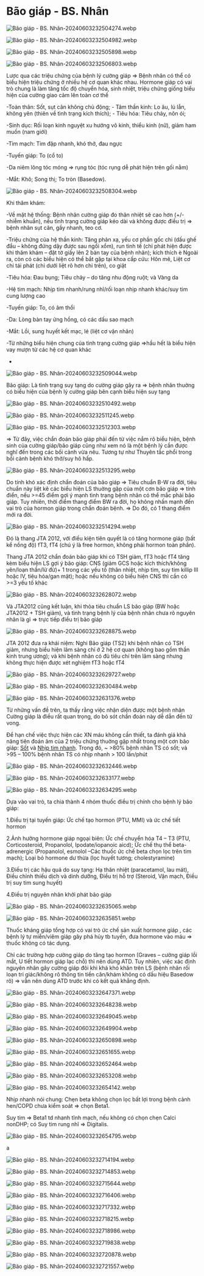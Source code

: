 # Bão giáp - BS. Nhân  
  
![Bão giáp - BS. Nhân-20240603232504274.webp](../200%20FILES/201%20Image/B%C3%A3o%20gi%C3%A1p%20-%20BS.%20Nh%C3%A2n-20240603232504274.webp)  
  
![Bão giáp - BS. Nhân-20240603232504982.webp](../200%20FILES/201%20Image/B%C3%A3o%20gi%C3%A1p%20-%20BS.%20Nh%C3%A2n-20240603232504982.webp)  
  
![Bão giáp - BS. Nhân-20240603232505898.webp](../200%20FILES/201%20Image/B%C3%A3o%20gi%C3%A1p%20-%20BS.%20Nh%C3%A2n-20240603232505898.webp)  
  
![Bão giáp - BS. Nhân-20240603232506803.webp](../200%20FILES/201%20Image/B%C3%A3o%20gi%C3%A1p%20-%20BS.%20Nh%C3%A2n-20240603232506803.webp)  
Lược qua các triệu chứng của bệnh lý cường giáp => Bệnh nhân có thể có biểu hiện triệu chứng ở nhiều hệ cơ quan khác nhau. Hormone giáp có vai trò chung là làm tăng tốc độ chuyển hóa, sinh nhiệt, triệu chứng giống biểu hiện của cường giao cảm lên toàn cơ thể  
  
-Toàn thân: Sốt, sụt cân không chủ động; - Tâm thần kinh: Lo âu, lú lẫn, không yên (thiên về tình trạng kích thích); - Tiêu hóa: Tiêu chảy, nôn ói;  
  
-Sinh dục: Rối loạn kinh nguyệt xu hướng vô kinh, thiểu kinh (nữ), giảm ham muốn (nam giới)  
  
-Tim mạch: Tim đập nhanh, khó thở, đau ngực  
  
-Tuyến giáp: To (cổ to)  
  
-Da niêm lông tóc móng => rụng tóc (tóc rụng dễ phát hiện trên gối nằm)  
  
-Mắt: Khô; Song thị; To tròn (Basedow).  
  
![Bão giáp - BS. Nhân-20240603232508304.webp](../200%20FILES/201%20Image/B%C3%A3o%20gi%C3%A1p%20-%20BS.%20Nh%C3%A2n-20240603232508304.webp)  
Khi thăm khám:  
  
-Về mặt hệ thống: Bệnh nhân cường giáp đo thân nhiệt sẽ cao hơn (+/-  nhiễm khuẩn), nếu tình trạng cường giáp kéo dài và không được điều trị => bệnh nhân sụt cân, gầy nhanh, teo cơ.  
  
-Triệu chứng của hệ thần kinh: Tăng phản xạ, yếu cơ phần gốc chi (dấu ghế đẩu – không đứng dậy được sau ngồi xổm), run tinh tế (chỉ phát hiện được khi thăm khám – đặt tờ giấy lên 2 bàn tay của bệnh nhân); kích thích è Ngoài ra, còn có các biểu hiện có thể bắt gặp tại khoa cấp cứu: Hôn mê, Liệt cơ chi tái phát (chi dưới liệt rõ hơn chi trên), co giật  
  
-Tiêu hóa: Đau bụng; Tiêu chảy – do tăng nhu động ruột; và Vàng da  
  
-Hệ tim mạch: Nhịp tim nhanh/rung nhĩ/rối loạn nhịp nhanh khác/suy tim cung lượng cao  
  
-Tuyến giáp: To, có âm thổi  
  
-Da: Lòng bàn tay ửng hồng, có các dấu sao mạch  
  
-Mắt: Lồi, sung huyết kết mạc, lé (liệt cơ vận nhãn)  
  
-Từ những biểu hiện chung của tình trạng cường giáp =>hầu hết là biểu hiện vay mượn từ các hệ cơ quan khác  
  
-  
  
![Bão giáp - BS. Nhân-20240603232509044.webp](../200%20FILES/201%20Image/B%C3%A3o%20gi%C3%A1p%20-%20BS.%20Nh%C3%A2n-20240603232509044.webp)  
Bão giáp: Là tình trạng suy tạng do cường giáp gây ra => bệnh nhân thuờng có biểu hiện của bệnh lý cường giáp bên cạnh biểu hiện suy tạng  
![Bão giáp - BS. Nhân-20240603232510492.webp](../200%20FILES/201%20Image/B%C3%A3o%20gi%C3%A1p%20-%20BS.%20Nh%C3%A2n-20240603232510492.webp)  
  
![Bão giáp - BS. Nhân-20240603232511245.webp](../200%20FILES/201%20Image/B%C3%A3o%20gi%C3%A1p%20-%20BS.%20Nh%C3%A2n-20240603232511245.webp)  
  
![Bão giáp - BS. Nhân-20240603232512303.webp](../200%20FILES/201%20Image/B%C3%A3o%20gi%C3%A1p%20-%20BS.%20Nh%C3%A2n-20240603232512303.webp)  
=> Từ đây, việc chẩn đoán bão giáp phải đến từ việc nắm rõ biểu hiện, bệnh sinh của cường giáp/bão giáp cũng như xem nó là một bệnh lý cần được nghĩ đến trong các bối cảnh vừa nêu. Tương tự như Thuyên tắc phổi trong bối cảnh bệnh khó thở/suy hô hấp.  
![Bão giáp - BS. Nhân-20240603232513295.webp](../200%20FILES/201%20Image/B%C3%A3o%20gi%C3%A1p%20-%20BS.%20Nh%C3%A2n-20240603232513295.webp)  
Do tính khó xác định chẩn đoán của bão giáp => Tiêu chuẩn B-W ra đời, tiêu chuẩn này liệt kê các biểu hiện LS thuờng gặp của một cơn bão giáp => tính điển, nếu >=45 điểm gợi ý mạnh tình trạng bệnh nhân có thể mắc phải bão giáp. Tuy nhiên, thời điểm thang điểm BW ra đời, họ không nhấn mạnh đến vai trò của hormon giáp trong chẩn đoán bệnh. => Do đó, có 1 thang điểm mới ra đời.  
![Bão giáp - BS. Nhân-20240603232514294.webp](../200%20FILES/201%20Image/B%C3%A3o%20gi%C3%A1p%20-%20BS.%20Nh%C3%A2n-20240603232514294.webp)  
Đó là thang JTA 2012, với điều kiện tiên quyết là có tăng hormone giáp (bất kể nồng độ) fT3, fT4 (chú ý là free hormon, không phải hormon toàn phần).  
  
Thang JTA 2012 chẩn đoán bão giáp khi có TSH giảm, fT3 hoặc fT4 tăng kèm biểu hiện LS gợi ý bão giáp: CNS (giảm GCS hoặc kích thích/không yên/loạn thần/lừ đừ)+ 1 trong các yếu tố (thân nhiệt, nhịp tim, suy tim killip III hoặc IV, tiêu hóa/gan mật); hoặc nếu không có biểu hiện CNS thì cần có >=3 yếu tố khác  
![Bão giáp - BS. Nhân-20240603232628072.webp](../200%20FILES/201%20Image/B%C3%A3o%20gi%C3%A1p%20-%20BS.%20Nh%C3%A2n-20240603232628072.webp)  
Và JTA2012 cũng kết luận, khi thỏa tiêu chuẩn LS bão giáp (BW hoặc JTA2012 + TSH giảm), và tình trạng bệnh lý của bệnh nhân chưa rõ nguyên nhân là gì => trực tiếp điều trị bão giáp  
![Bão giáp - BS. Nhân-20240603232628875.webp](../200%20FILES/201%20Image/B%C3%A3o%20gi%C3%A1p%20-%20BS.%20Nh%C3%A2n-20240603232628875.webp)  
JTA 2012 đưa ra khái niệm: Nghi Bão giáp (TS2) khi bệnh nhân có TSH giảm, nhưng biểu hiện lâm sàng chỉ ở 2 hệ cơ quan (không bao gồm thần kinh trung ương); và khi bệnh nhân có đủ tiêu chí trên lâm sàng nhưng không thực hiện được xét nghiệm fT3 hoặc fT4  
![Bão giáp - BS. Nhân-20240603232629727.webp](../200%20FILES/201%20Image/B%C3%A3o%20gi%C3%A1p%20-%20BS.%20Nh%C3%A2n-20240603232629727.webp)  
  
![Bão giáp - BS. Nhân-20240603232630484.webp](../200%20FILES/201%20Image/B%C3%A3o%20gi%C3%A1p%20-%20BS.%20Nh%C3%A2n-20240603232630484.webp)  
  
![Bão giáp - BS. Nhân-20240603232631376.webp](../200%20FILES/201%20Image/B%C3%A3o%20gi%C3%A1p%20-%20BS.%20Nh%C3%A2n-20240603232631376.webp)  
Từ những vấn đề trên, ta thấy rằng việc nhận diện được một bệnh nhân Cường giáp là điều rất quan trọng, do bỏ sót chẩn đoán này dễ dẫn đến tử vong.  
  
Để hạn chế việc thực hiện các XN máu không cần thiết, ta đánh giá khả năng tiên đoán âm của 2 triệu chứng thuờng gặp nhất trong một cơn bão giáp: [Sốt](./S%E1%BB%91t.md) và [Nhịp tim nhanh](Nh%E1%BB%8Bp%20tim%20nhanh.md). Trong đó, ~ >80% bệnh nhân TS có sốt; và >95 – 100% bệnh nhân TS có nhịp nhanh > 100 lần/phút  
![Bão giáp - BS. Nhân-20240603232632446.webp](../200%20FILES/201%20Image/B%C3%A3o%20gi%C3%A1p%20-%20BS.%20Nh%C3%A2n-20240603232632446.webp)  
  
![Bão giáp - BS. Nhân-20240603232633177.webp](../200%20FILES/201%20Image/B%C3%A3o%20gi%C3%A1p%20-%20BS.%20Nh%C3%A2n-20240603232633177.webp)  
  
![Bão giáp - BS. Nhân-20240603232634295.webp](../200%20FILES/201%20Image/B%C3%A3o%20gi%C3%A1p%20-%20BS.%20Nh%C3%A2n-20240603232634295.webp)  
Dựa vào vai trò, ta chia thành 4 nhóm thuốc điều trị chính cho bệnh lý bão giáp:  
  
1.Điều trị tại tuyến giáp: Ức chế tạo hormon (PTU, MMI) và ức chế tiết hormon  
  
2.Ảnh hưởng hormone giáp ngọại biên: Ức chế chuyển hóa T4 – T3 (PTU, Corticosteroid, Propanolol, Ipodate/iopanoic aicd); Ức chế thụ thể beta-adrenergic (Propanolol, esmolol –Các thuốc ức chế beta chọn lọc trên tim mạch); Loại bỏ hormone dư thừa (lọc huyết tương; cholestyramine)  
  
3.Điều trị các hậu quả do suy tạng: Hạ thân nhiệt (paracetamol, lau mát), Điều chỉnh thiếu dịch và dinh dưỡng, Điều trị hỗ trợ (Steroid, Vận mạch, Điều trị suy tim sung huyết)  
  
4.Điều trị nguyên nhân khởi phát bão giáp  
![Bão giáp - BS. Nhân-20240603232635065.webp](../200%20FILES/201%20Image/B%C3%A3o%20gi%C3%A1p%20-%20BS.%20Nh%C3%A2n-20240603232635065.webp)  
  
![Bão giáp - BS. Nhân-20240603232635851.webp](../200%20FILES/201%20Image/B%C3%A3o%20gi%C3%A1p%20-%20BS.%20Nh%C3%A2n-20240603232635851.webp)  
Thuốc kháng giáp tổng hợp có vai trò ức chế sản xuất hormone giáp , các bệnh lý tự miễn/viêm giáp gây phá hủy tb tuyến, đưa hormone vào máu => thuốc không có tác dụng.  
  
Chỉ các trường hợp cường giáp do tăng tạo hormon (Graves – cường giáp lồi mắt, U tiết hormon giáp lạc chỗ) thì nên dùng ATD. Tuy nhiên, việc xác định nguyên nhân gây cường giáp đôi khi khá khó khăn trên LS (bệnh nhân rối loạn tri giác/không rõ thông tin tiền căn/khám không có dấu hiệu Basedow rõ) => vẫn nên dùng ATD trước khi có kết quả khẳng định.  
![Bão giáp - BS. Nhân-20240603232647371.webp](../200%20FILES/201%20Image/B%C3%A3o%20gi%C3%A1p%20-%20BS.%20Nh%C3%A2n-20240603232647371.webp)  
  
![Bão giáp - BS. Nhân-20240603232648238.webp](../200%20FILES/201%20Image/B%C3%A3o%20gi%C3%A1p%20-%20BS.%20Nh%C3%A2n-20240603232648238.webp)  
  
![Bão giáp - BS. Nhân-20240603232649045.webp](../200%20FILES/201%20Image/B%C3%A3o%20gi%C3%A1p%20-%20BS.%20Nh%C3%A2n-20240603232649045.webp)  
  
![Bão giáp - BS. Nhân-20240603232649904.webp](../200%20FILES/201%20Image/B%C3%A3o%20gi%C3%A1p%20-%20BS.%20Nh%C3%A2n-20240603232649904.webp)  
  
![Bão giáp - BS. Nhân-20240603232650898.webp](../200%20FILES/201%20Image/B%C3%A3o%20gi%C3%A1p%20-%20BS.%20Nh%C3%A2n-20240603232650898.webp)  
  
![Bão giáp - BS. Nhân-20240603232651655.webp](../200%20FILES/201%20Image/B%C3%A3o%20gi%C3%A1p%20-%20BS.%20Nh%C3%A2n-20240603232651655.webp)  
  
![Bão giáp - BS. Nhân-20240603232652464.webp](../200%20FILES/201%20Image/B%C3%A3o%20gi%C3%A1p%20-%20BS.%20Nh%C3%A2n-20240603232652464.webp)  
  
![Bão giáp - BS. Nhân-20240603232653208.webp](../200%20FILES/201%20Image/B%C3%A3o%20gi%C3%A1p%20-%20BS.%20Nh%C3%A2n-20240603232653208.webp)  
  
![Bão giáp - BS. Nhân-20240603232654142.webp](../200%20FILES/201%20Image/B%C3%A3o%20gi%C3%A1p%20-%20BS.%20Nh%C3%A2n-20240603232654142.webp)  
Nhịp nhanh nói chung: Chẹn beta không chọn lọc bất lợi trong bệnh cảnh hen/COPD chưa kiểm soát => chọn Beta1.  
  
Suy tim => Beta1 td nhanh tĩnh mạch, nếu không có chọn chẹn Calci nonDHP; có Suy tim rung nhĩ => Digitalis.  
![Bão giáp - BS. Nhân-20240603232654795.webp](../200%20FILES/201%20Image/B%C3%A3o%20gi%C3%A1p%20-%20BS.%20Nh%C3%A2n-20240603232654795.webp)  
a  
  
![Bão giáp - BS. Nhân-20240603232714194.webp](../200%20FILES/201%20Image/B%C3%A3o%20gi%C3%A1p%20-%20BS.%20Nh%C3%A2n-20240603232714194.webp)  
  
![Bão giáp - BS. Nhân-20240603232714853.webp](../200%20FILES/201%20Image/B%C3%A3o%20gi%C3%A1p%20-%20BS.%20Nh%C3%A2n-20240603232714853.webp)  
  
![Bão giáp - BS. Nhân-20240603232715644.webp](../200%20FILES/201%20Image/B%C3%A3o%20gi%C3%A1p%20-%20BS.%20Nh%C3%A2n-20240603232715644.webp)  
  
![Bão giáp - BS. Nhân-20240603232716406.webp](../200%20FILES/201%20Image/B%C3%A3o%20gi%C3%A1p%20-%20BS.%20Nh%C3%A2n-20240603232716406.webp)  
  
![Bão giáp - BS. Nhân-20240603232717332.webp](../200%20FILES/201%20Image/B%C3%A3o%20gi%C3%A1p%20-%20BS.%20Nh%C3%A2n-20240603232717332.webp)  
  
![Bão giáp - BS. Nhân-20240603232718215.webp](../200%20FILES/201%20Image/B%C3%A3o%20gi%C3%A1p%20-%20BS.%20Nh%C3%A2n-20240603232718215.webp)  
  
![Bão giáp - BS. Nhân-20240603232718986.webp](../200%20FILES/201%20Image/B%C3%A3o%20gi%C3%A1p%20-%20BS.%20Nh%C3%A2n-20240603232718986.webp)  
  
![Bão giáp - BS. Nhân-20240603232719838.webp](../200%20FILES/201%20Image/B%C3%A3o%20gi%C3%A1p%20-%20BS.%20Nh%C3%A2n-20240603232719838.webp)  
  
![Bão giáp - BS. Nhân-20240603232720878.webp](../200%20FILES/201%20Image/B%C3%A3o%20gi%C3%A1p%20-%20BS.%20Nh%C3%A2n-20240603232720878.webp)  
  
![Bão giáp - BS. Nhân-20240603232721557.webp](../200%20FILES/201%20Image/B%C3%A3o%20gi%C3%A1p%20-%20BS.%20Nh%C3%A2n-20240603232721557.webp)  
